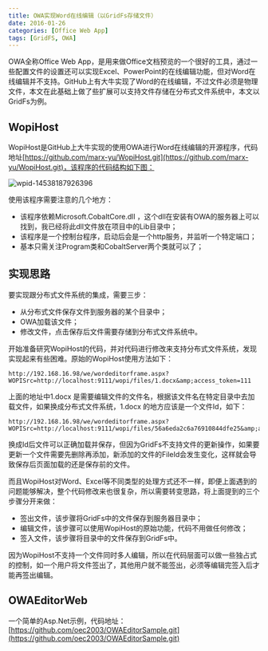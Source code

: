 ```yaml
---
title: OWA实现Word在线编辑（以GridFs存储文件）
date: 2016-01-26
categories: [Office Web App]
tags: [GridFS, OWA]
---
```


OWA全称Office Web App，是用来做Office文档预览的一个很好的工具，通过一些配置文件的设置还可以实现Excel、PowerPoint的在线编辑功能，但对Word在线编辑并不支持。GitHub上有大牛实现了Word的在线编辑，不过文件必须是物理文件，本文在此基础上做了些扩展可以支持文件存储在分布式文件系统中，本文以GridFs为例。
<!--more-->
## WopiHost

WopiHost是GitHub上大牛实现的使用OWA进行Word在线编辑的开源程序，代码地址[https://github.com/marx-yu/WopiHost.git](https://github.com/marx-yu/WopiHost.git)，该程序的代码结构如下图：

![wpid-14538187926396](http://fwhyy.com/img/post/wpid-14538187926396.jpg)

使用该程序需要注意的几个地方：

* 该程序依赖Microsoft.CobaltCore.dll ，这个dll在安装有OWA的服务器上可以找到，我已经将此dll文件放在项目中的Lib目录中；
* 该程序是一个控制台程序，启动后会是一个http服务，并监听一个特定端口；
* 基本只需关注Program类和CobaltServer两个类就可以了；

## 实现思路

要实现跟分布式文件系统的集成，需要三步：

* 从分布式文件保存文件到服务器的某个目录中；
* OWA加载该文件；
* 修改文件，点击保存后文件需要存储到分布式文件系统中。

开始准备研究WopiHost的代码，并对代码进行修改来支持分布式文件系统，发现实现起来有些困难。原始的WopiHost使用方法如下：

```
http://192.168.16.98/we/wordeditorframe.aspx?WOPISrc=http://localhost:9111/wopi/files/1.docx&amp;access_token=111
```

上面的地址中1.docx 是需要编辑文件的文件名，根据该文件名在特定目录中去加载文件，如果换成分布式文件系统，1.docx 的地方应该是一个文件Id，如下：

```
http://192.168.16.98/we/wordeditorframe.aspx?WOPISrc=http://localhost:9111/wopi/files/56a6eda2c6a76910844dfe25&amp;access_token=111
```

换成Id后文件可以正确加载并保存，但因为GridFs不支持文件的更新操作，如果要更新一个文件需要先删除再添加，新添加的文件的FileId会发生变化，这样就会导致保存后页面加载的还是保存前的文件。

而且WopiHost对Word、Excel等不同类型的处理方式还不一样，即便上面遇到的问题能够解决，整个代码修改来也很复杂，所以需要转变思路，将上面提到的三个步骤分开来做：

* 签出文件，该步骤将GridFs中的文件保存到服务器目录中；
* 编辑文件，该步骤可以使用WopiHost的原始功能，代码不用做任何修改；
* 签入文件，该步骤将目录中的文件保存到GridFs中。

因为WopiHost不支持一个文件同时多人编辑，所以在代码层面可以做一些独占式的控制，如一个用户将文件签出了，其他用户就不能签出，必须等编辑完签入后才能再签出编辑。

## OWAEditorWeb

一个简单的Asp.Net示例，代码地址：[https://github.com/oec2003/OWAEditorSample.git](https://github.com/oec2003/OWAEditorSample.git)


